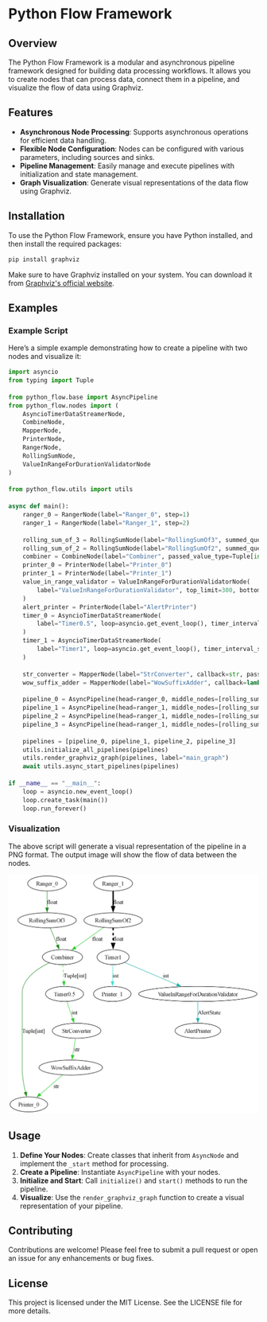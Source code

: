 # Python Flow Framework

## Overview

The Python Flow Framework is a modular and asynchronous pipeline framework designed for building data processing workflows. It allows you to create nodes that can process data, connect them in a pipeline, and visualize the flow of data using Graphviz.

## Features

- **Asynchronous Node Processing**: Supports asynchronous operations for efficient data handling.
- **Flexible Node Configuration**: Nodes can be configured with various parameters, including sources and sinks.
- **Pipeline Management**: Easily manage and execute pipelines with initialization and state management.
- **Graph Visualization**: Generate visual representations of the data flow using Graphviz.

## Installation

To use the Python Flow Framework, ensure you have Python installed, and then install the required packages:

```bash
pip install graphviz
```

Make sure to have Graphviz installed on your system. You can download it from [Graphviz's official website](https://graphviz.gitlab.io/download/).

## Examples

### Example Script
Here’s a simple example demonstrating how to create a pipeline with two nodes and visualize it:

```python
import asyncio
from typing import Tuple

from python_flow.base import AsyncPipeline
from python_flow.nodes import (
    AsyncioTimerDataStreamerNode,
    CombineNode,
    MapperNode,
    PrinterNode,
    RangerNode,
    RollingSumNode,
    ValueInRangeForDurationValidatorNode
)

from python_flow.utils import utils

async def main():
    ranger_0 = RangerNode(label="Ranger_0", step=1)
    ranger_1 = RangerNode(label="Ranger_1", step=2)

    rolling_sum_of_3 = RollingSumNode(label="RollingSumOf3", summed_queue_len=3)
    rolling_sum_of_2 = RollingSumNode(label="RollingSumOf2", summed_queue_len=2)
    combiner = CombineNode(label="Combiner", passed_value_type=Tuple[int])
    printer_0 = PrinterNode(label="Printer_0")
    printer_1 = PrinterNode(label="Printer_1")
    value_in_range_validator = ValueInRangeForDurationValidatorNode(
        label="ValueInRangeForDurationValidator", top_limit=300, bottom_limit=100, duration_seconds=2
    )
    alert_printer = PrinterNode(label="AlertPrinter")
    timer_0 = AsyncioTimerDataStreamerNode(
        label="Timer0.5", loop=asyncio.get_event_loop(), timer_interval_seconds=0.5, passed_value_type=int
    )
    timer_1 = AsyncioTimerDataStreamerNode(
        label="Timer1", loop=asyncio.get_event_loop(), timer_interval_seconds=1, passed_value_type=int
    )

    str_converter = MapperNode(label="StrConverter", callback=str, passed_value_type=str)
    wow_suffix_adder = MapperNode(label="WowSuffixAdder", callback=lambda x: x + "wow", passed_value_type=str)

    pipeline_0 = AsyncPipeline(head=ranger_0, middle_nodes=[rolling_sum_of_3, combiner, printer_0])
    pipeline_1 = AsyncPipeline(head=ranger_1, middle_nodes=[rolling_sum_of_2, combiner, timer_0, str_converter, wow_suffix_adder, printer_0])
    pipeline_2 = AsyncPipeline(head=ranger_1, middle_nodes=[rolling_sum_of_2, timer_1, printer_1])
    pipeline_3 = AsyncPipeline(head=ranger_1, middle_nodes=[rolling_sum_of_2, timer_1, value_in_range_validator, alert_printer])
    
    pipelines = [pipeline_0, pipeline_1, pipeline_2, pipeline_3]
    utils.initialize_all_pipelines(pipelines)
    utils.render_graphviz_graph(pipelines, label="main_graph")
    await utils.async_start_pipelines(pipelines)

if __name__ == "__main__":
    loop = asyncio.new_event_loop()
    loop.create_task(main())
    loop.run_forever()
```

### Visualization

The above script will generate a visual representation of the pipeline in a PNG format. The output image will show the flow of data between the nodes.

![Example Graph](main_graph.gv.png)

## Usage

1. **Define Your Nodes**: Create classes that inherit from `AsyncNode` and implement the `_start` method for processing.
2. **Create a Pipeline**: Instantiate `AsyncPipeline` with your nodes.
3. **Initialize and Start**: Call `initialize()` and `start()` methods to run the pipeline.
4. **Visualize**: Use the `render_graphviz_graph` function to create a visual representation of your pipeline.

## Contributing

Contributions are welcome! Please feel free to submit a pull request or open an issue for any enhancements or bug fixes.

## License

This project is licensed under the MIT License. See the LICENSE file for more details.
